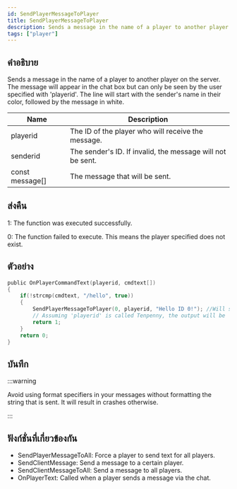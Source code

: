 ```yaml
---
id: SendPlayerMessageToPlayer
title: SendPlayerMessageToPlayer
description: Sends a message in the name of a player to another player on the server.
tags: ["player"]
---
```


## คำอธิบาย

Sends a message in the name of a player to another player on the server. The message will appear in the chat box but can only be seen by the user specified with 'playerid'. The line will start with the sender's name in their color, followed by the message in white.

| Name            | Description                                                |
| --------------- | ---------------------------------------------------------- |
| playerid        | The ID of the player who will receive the message.         |
| senderid        | The sender's ID. If invalid, the message will not be sent. |
| const message[] | The message that will be sent.                             |

## ส่งคืน

1: The function was executed successfully.

0: The function failed to execute. This means the player specified does not exist.

## ตัวอย่าง

```c
public OnPlayerCommandText(playerid, cmdtext[])
{
    if(!strcmp(cmdtext, "/hello", true))
    {
        SendPlayerMessageToPlayer(0, playerid, "Hello ID 0!"); //Will send a message to the user with the ID 0 in the name of the user who typed '/hello'.
        // Assuming 'playerid' is called Tenpenny, the output will be 'Tenpenny: Hello ID 0!'
        return 1;
    }
    return 0;
}
```

## บันทึก

:::warning

Avoid using format specifiers in your messages without formatting the string that is sent. It will result in crashes otherwise.

:::

## ฟังก์ชั่นที่เกี่ยวข้องกัน

- SendPlayerMessageToAll: Force a player to send text for all players.
- SendClientMessage: Send a message to a certain player.
- SendClientMessageToAll: Send a message to all players.
- OnPlayerText: Called when a player sends a message via the chat.
